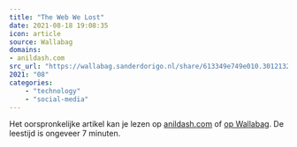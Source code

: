 ```yaml
---
title: "The Web We Lost"
date: 2021-08-18 19:08:35
icon: article
source: Wallabag
domains:
- anildash.com
src_url: "https://wallabag.sanderdorigo.nl/share/613349e749e010.30121320"
2021: "08"
categories:
    - "technology"
    - "social-media"
---
```

Het oorspronkelijke artikel kan je lezen op [anildash.com](https://anildash.com/2012/12/13/the_web_we_lost/) of [op Wallabag](https://wallabag.sanderdorigo.nl/share/613349e749e010.30121320). De leestijd is ongeveer 7 minuten.